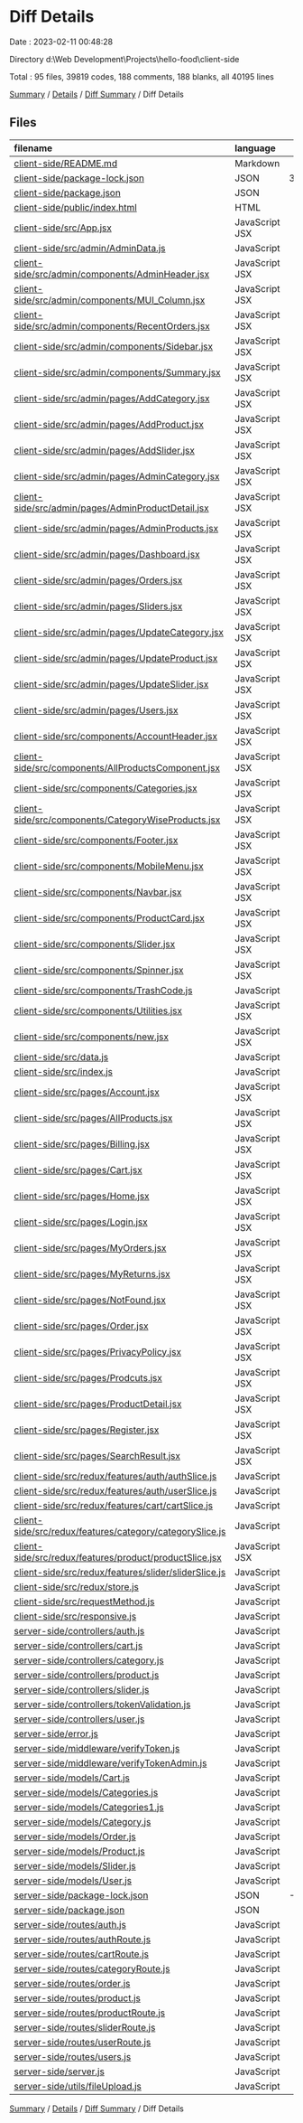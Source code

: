 # Diff Details

Date : 2023-02-11 00:48:28

Directory d:\\Web Development\\Projects\\hello-food\\client-side

Total : 95 files,  39819 codes, 188 comments, 188 blanks, all 40195 lines

[Summary](results.md) / [Details](details.md) / [Diff Summary](diff.md) / Diff Details

## Files
| filename | language | code | comment | blank | total |
| :--- | :--- | ---: | ---: | ---: | ---: |
| [client-side/README.md](/client-side/README.md) | Markdown | 38 | 0 | 33 | 71 |
| [client-side/package-lock.json](/client-side/package-lock.json) | JSON | 35,269 | 0 | 0 | 35,269 |
| [client-side/package.json](/client-side/package.json) | JSON | 70 | 0 | 1 | 71 |
| [client-side/public/index.html](/client-side/public/index.html) | HTML | 33 | 0 | 3 | 36 |
| [client-side/src/App.jsx](/client-side/src/App.jsx) | JavaScript JSX | 110 | 5 | 6 | 121 |
| [client-side/src/admin/AdminData.js](/client-side/src/admin/AdminData.js) | JavaScript | 37 | 0 | 2 | 39 |
| [client-side/src/admin/components/AdminHeader.jsx](/client-side/src/admin/components/AdminHeader.jsx) | JavaScript JSX | 53 | 0 | 6 | 59 |
| [client-side/src/admin/components/MUI_Column.jsx](/client-side/src/admin/components/MUI_Column.jsx) | JavaScript JSX | 518 | 28 | 13 | 559 |
| [client-side/src/admin/components/RecentOrders.jsx](/client-side/src/admin/components/RecentOrders.jsx) | JavaScript JSX | 45 | 0 | 5 | 50 |
| [client-side/src/admin/components/Sidebar.jsx](/client-side/src/admin/components/Sidebar.jsx) | JavaScript JSX | 148 | 1 | 8 | 157 |
| [client-side/src/admin/components/Summary.jsx](/client-side/src/admin/components/Summary.jsx) | JavaScript JSX | 161 | 2 | 10 | 173 |
| [client-side/src/admin/pages/AddCategory.jsx](/client-side/src/admin/pages/AddCategory.jsx) | JavaScript JSX | 173 | 0 | 7 | 180 |
| [client-side/src/admin/pages/AddProduct.jsx](/client-side/src/admin/pages/AddProduct.jsx) | JavaScript JSX | 301 | 1 | 11 | 313 |
| [client-side/src/admin/pages/AddSlider.jsx](/client-side/src/admin/pages/AddSlider.jsx) | JavaScript JSX | 173 | 0 | 7 | 180 |
| [client-side/src/admin/pages/AdminCategory.jsx](/client-side/src/admin/pages/AdminCategory.jsx) | JavaScript JSX | 138 | 2 | 9 | 149 |
| [client-side/src/admin/pages/AdminProductDetail.jsx](/client-side/src/admin/pages/AdminProductDetail.jsx) | JavaScript JSX | 192 | 2 | 9 | 203 |
| [client-side/src/admin/pages/AdminProducts.jsx](/client-side/src/admin/pages/AdminProducts.jsx) | JavaScript JSX | 154 | 1 | 8 | 163 |
| [client-side/src/admin/pages/Dashboard.jsx](/client-side/src/admin/pages/Dashboard.jsx) | JavaScript JSX | 26 | 0 | 3 | 29 |
| [client-side/src/admin/pages/Orders.jsx](/client-side/src/admin/pages/Orders.jsx) | JavaScript JSX | 45 | 0 | 5 | 50 |
| [client-side/src/admin/pages/Sliders.jsx](/client-side/src/admin/pages/Sliders.jsx) | JavaScript JSX | 135 | 2 | 9 | 146 |
| [client-side/src/admin/pages/UpdateCategory.jsx](/client-side/src/admin/pages/UpdateCategory.jsx) | JavaScript JSX | 195 | 2 | 9 | 206 |
| [client-side/src/admin/pages/UpdateProduct.jsx](/client-side/src/admin/pages/UpdateProduct.jsx) | JavaScript JSX | 336 | 4 | 19 | 359 |
| [client-side/src/admin/pages/UpdateSlider.jsx](/client-side/src/admin/pages/UpdateSlider.jsx) | JavaScript JSX | 195 | 1 | 8 | 204 |
| [client-side/src/admin/pages/Users.jsx](/client-side/src/admin/pages/Users.jsx) | JavaScript JSX | 88 | 2 | 9 | 99 |
| [client-side/src/components/AccountHeader.jsx](/client-side/src/components/AccountHeader.jsx) | JavaScript JSX | 62 | 0 | 4 | 66 |
| [client-side/src/components/AllProductsComponent.jsx](/client-side/src/components/AllProductsComponent.jsx) | JavaScript JSX | 92 | 0 | 5 | 97 |
| [client-side/src/components/Categories.jsx](/client-side/src/components/Categories.jsx) | JavaScript JSX | 131 | 1 | 7 | 139 |
| [client-side/src/components/CategoryWiseProducts.jsx](/client-side/src/components/CategoryWiseProducts.jsx) | JavaScript JSX | 100 | 0 | 3 | 103 |
| [client-side/src/components/Footer.jsx](/client-side/src/components/Footer.jsx) | JavaScript JSX | 193 | 0 | 4 | 197 |
| [client-side/src/components/MobileMenu.jsx](/client-side/src/components/MobileMenu.jsx) | JavaScript JSX | 252 | 1 | 22 | 275 |
| [client-side/src/components/Navbar.jsx](/client-side/src/components/Navbar.jsx) | JavaScript JSX | 435 | 9 | 32 | 476 |
| [client-side/src/components/ProductCard.jsx](/client-side/src/components/ProductCard.jsx) | JavaScript JSX | 208 | 0 | 7 | 215 |
| [client-side/src/components/Slider.jsx](/client-side/src/components/Slider.jsx) | JavaScript JSX | 80 | 2 | 6 | 88 |
| [client-side/src/components/Spinner.jsx](/client-side/src/components/Spinner.jsx) | JavaScript JSX | 58 | 61 | 8 | 127 |
| [client-side/src/components/TrashCode.js](/client-side/src/components/TrashCode.js) | JavaScript | 0 | 18 | 0 | 18 |
| [client-side/src/components/Utilities.jsx](/client-side/src/components/Utilities.jsx) | JavaScript JSX | 4,042 | 2 | 5 | 4,049 |
| [client-side/src/components/new.jsx](/client-side/src/components/new.jsx) | JavaScript JSX | 0 | 0 | 1 | 1 |
| [client-side/src/data.js](/client-side/src/data.js) | JavaScript | 328 | 0 | 3 | 331 |
| [client-side/src/index.js](/client-side/src/index.js) | JavaScript | 14 | 0 | 2 | 16 |
| [client-side/src/pages/Account.jsx](/client-side/src/pages/Account.jsx) | JavaScript JSX | 90 | 0 | 3 | 93 |
| [client-side/src/pages/AllProducts.jsx](/client-side/src/pages/AllProducts.jsx) | JavaScript JSX | 144 | 3 | 9 | 156 |
| [client-side/src/pages/Billing.jsx](/client-side/src/pages/Billing.jsx) | JavaScript JSX | 217 | 4 | 7 | 228 |
| [client-side/src/pages/Cart.jsx](/client-side/src/pages/Cart.jsx) | JavaScript JSX | 269 | 0 | 9 | 278 |
| [client-side/src/pages/Home.jsx](/client-side/src/pages/Home.jsx) | JavaScript JSX | 37 | 1 | 5 | 43 |
| [client-side/src/pages/Login.jsx](/client-side/src/pages/Login.jsx) | JavaScript JSX | 184 | 1 | 6 | 191 |
| [client-side/src/pages/MyOrders.jsx](/client-side/src/pages/MyOrders.jsx) | JavaScript JSX | 109 | 0 | 2 | 111 |
| [client-side/src/pages/MyReturns.jsx](/client-side/src/pages/MyReturns.jsx) | JavaScript JSX | 66 | 0 | 3 | 69 |
| [client-side/src/pages/NotFound.jsx](/client-side/src/pages/NotFound.jsx) | JavaScript JSX | 15 | 0 | 3 | 18 |
| [client-side/src/pages/Order.jsx](/client-side/src/pages/Order.jsx) | JavaScript JSX | 496 | 0 | 13 | 509 |
| [client-side/src/pages/PrivacyPolicy.jsx](/client-side/src/pages/PrivacyPolicy.jsx) | JavaScript JSX | 35 | 0 | 4 | 39 |
| [client-side/src/pages/Prodcuts.jsx](/client-side/src/pages/Prodcuts.jsx) | JavaScript JSX | 154 | 11 | 9 | 174 |
| [client-side/src/pages/ProductDetail.jsx](/client-side/src/pages/ProductDetail.jsx) | JavaScript JSX | 318 | 1 | 10 | 329 |
| [client-side/src/pages/Register.jsx](/client-side/src/pages/Register.jsx) | JavaScript JSX | 210 | 1 | 7 | 218 |
| [client-side/src/pages/SearchResult.jsx](/client-side/src/pages/SearchResult.jsx) | JavaScript JSX | 149 | 10 | 13 | 172 |
| [client-side/src/redux/features/auth/authSlice.js](/client-side/src/redux/features/auth/authSlice.js) | JavaScript | 90 | 5 | 10 | 105 |
| [client-side/src/redux/features/auth/userSlice.js](/client-side/src/redux/features/auth/userSlice.js) | JavaScript | 63 | 4 | 7 | 74 |
| [client-side/src/redux/features/cart/cartSlice.js](/client-side/src/redux/features/cart/cartSlice.js) | JavaScript | 92 | 0 | 5 | 97 |
| [client-side/src/redux/features/category/categorySlice.js](/client-side/src/redux/features/category/categorySlice.js) | JavaScript | 141 | 9 | 16 | 166 |
| [client-side/src/redux/features/product/productSlice.jsx](/client-side/src/redux/features/product/productSlice.jsx) | JavaScript JSX | 139 | 11 | 9 | 159 |
| [client-side/src/redux/features/slider/sliderSlice.js](/client-side/src/redux/features/slider/sliderSlice.js) | JavaScript | 113 | 6 | 11 | 130 |
| [client-side/src/redux/store.js](/client-side/src/redux/store.js) | JavaScript | 16 | 30 | 10 | 56 |
| [client-side/src/requestMethod.js](/client-side/src/requestMethod.js) | JavaScript | 6 | 0 | 3 | 9 |
| [client-side/src/responsive.js](/client-side/src/responsive.js) | JavaScript | 22 | 0 | 3 | 25 |
| [server-side/controllers/auth.js](/server-side/controllers/auth.js) | JavaScript | -60 | -1 | -14 | -75 |
| [server-side/controllers/cart.js](/server-side/controllers/cart.js) | JavaScript | -38 | 0 | -13 | -51 |
| [server-side/controllers/category.js](/server-side/controllers/category.js) | JavaScript | -173 | -10 | -39 | -222 |
| [server-side/controllers/product.js](/server-side/controllers/product.js) | JavaScript | -241 | -13 | -42 | -296 |
| [server-side/controllers/slider.js](/server-side/controllers/slider.js) | JavaScript | -157 | -9 | -36 | -202 |
| [server-side/controllers/tokenValidation.js](/server-side/controllers/tokenValidation.js) | JavaScript | -19 | 0 | -4 | -23 |
| [server-side/controllers/user.js](/server-side/controllers/user.js) | JavaScript | -42 | 0 | -20 | -62 |
| [server-side/error.js](/server-side/error.js) | JavaScript | -7 | 0 | -2 | -9 |
| [server-side/middleware/verifyToken.js](/server-side/middleware/verifyToken.js) | JavaScript | -14 | 0 | -4 | -18 |
| [server-side/middleware/verifyTokenAdmin.js](/server-side/middleware/verifyTokenAdmin.js) | JavaScript | -15 | 0 | -4 | -19 |
| [server-side/models/Cart.js](/server-side/models/Cart.js) | JavaScript | -15 | 0 | -4 | -19 |
| [server-side/models/Categories.js](/server-side/models/Categories.js) | JavaScript | -15 | 0 | -5 | -20 |
| [server-side/models/Categories1.js](/server-side/models/Categories1.js) | JavaScript | -15 | 0 | -5 | -20 |
| [server-side/models/Category.js](/server-side/models/Category.js) | JavaScript | -27 | 0 | -4 | -31 |
| [server-side/models/Order.js](/server-side/models/Order.js) | JavaScript | -27 | 0 | -5 | -32 |
| [server-side/models/Product.js](/server-side/models/Product.js) | JavaScript | -47 | 0 | -3 | -50 |
| [server-side/models/Slider.js](/server-side/models/Slider.js) | JavaScript | -21 | 0 | -4 | -25 |
| [server-side/models/User.js](/server-side/models/User.js) | JavaScript | -44 | 0 | -5 | -49 |
| [server-side/package-lock.json](/server-side/package-lock.json) | JSON | -6,817 | 0 | -1 | -6,818 |
| [server-side/package.json](/server-side/package.json) | JSON | -28 | 0 | -1 | -29 |
| [server-side/routes/auth.js](/server-side/routes/auth.js) | JavaScript | -6 | -3 | -6 | -15 |
| [server-side/routes/authRoute.js](/server-side/routes/authRoute.js) | JavaScript | -7 | -4 | -7 | -18 |
| [server-side/routes/cartRoute.js](/server-side/routes/cartRoute.js) | JavaScript | -7 | 0 | -7 | -14 |
| [server-side/routes/categoryRoute.js](/server-side/routes/categoryRoute.js) | JavaScript | -17 | 0 | -8 | -25 |
| [server-side/routes/order.js](/server-side/routes/order.js) | JavaScript | 0 | 0 | -1 | -1 |
| [server-side/routes/product.js](/server-side/routes/product.js) | JavaScript | 0 | 0 | -1 | -1 |
| [server-side/routes/productRoute.js](/server-side/routes/productRoute.js) | JavaScript | -11 | -5 | -9 | -25 |
| [server-side/routes/sliderRoute.js](/server-side/routes/sliderRoute.js) | JavaScript | -10 | -5 | -10 | -25 |
| [server-side/routes/userRoute.js](/server-side/routes/userRoute.js) | JavaScript | -8 | -3 | -6 | -17 |
| [server-side/routes/users.js](/server-side/routes/users.js) | JavaScript | -4 | 0 | -4 | -8 |
| [server-side/server.js](/server-side/server.js) | JavaScript | -59 | 0 | -14 | -73 |
| [server-side/utils/fileUpload.js](/server-side/utils/fileUpload.js) | JavaScript | -33 | -3 | -10 | -46 |

[Summary](results.md) / [Details](details.md) / [Diff Summary](diff.md) / Diff Details